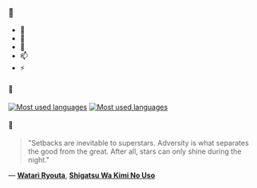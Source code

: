 ### 👋

- 🔭
- 🌱
- 💬
- 📫
- ⚡

#### 🧏

[![Most used languages](https://github-readme-stats-aynah.vercel.app/api/top-langs/?username=aynh&theme=solarized-dark&langs_count=6&layout=compact&hide_title=true)](https://github.com/anuraghazra/github-readme-stats#gh-dark-mode-only)
[![Most used languages](https://github-readme-stats-aynah.vercel.app/api/top-langs/?username=aynh&theme=solarized-light&langs_count=6&layout=compact&hide_title=true)](https://github.com/anuraghazra/github-readme-stats#gh-light-mode-only)

#### 💬

> "Setbacks are inevitable to superstars. Adversity is what separates the good from the great. After all, stars can only shine during the night."

&mdash; [**Watari Ryouta**](https://myanimelist.net/character.php?q=Watari%20Ryouta&cat=character), [**Shigatsu Wa Kimi No Uso**](https://myanimelist.net/search/all?q=Shigatsu%20Wa%20Kimi%20No%20Uso&cat=all)
